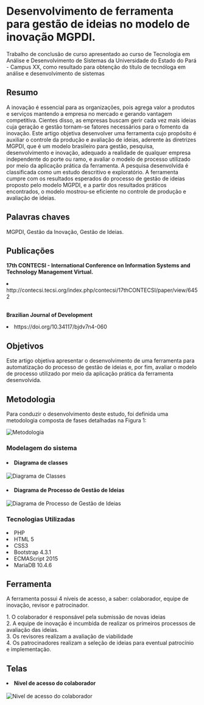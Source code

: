 <h1> Desenvolvimento de ferramenta para gestão de ideias no modelo de inovação MGPDI.</h1>
<p> Trabalho de conclusão de curso apresentado ao curso de Tecnologia em Análise e Desenvolvimento de Sistemas da Universidade do Estado do Pará - Campus XX, como resultado para obtenção do título de tecnóloga em análise e desenvolvimento de sistemas</p>

<h2>Resumo</h2>
<p>A inovação é essencial para as organizações, pois agrega valor a produtos e serviços mantendo a empresa no mercado e gerando vantagem competitiva. Cientes disso, as empresas buscam gerir cada vez mais ideias cuja geração e gestão tornam-se fatores necessários para o fomento da inovação. Este artigo objetiva desenvolver uma ferramenta cujo propósito é auxiliar o controle da produção e avaliação de ideias, aderente às diretrizes MGPDI, que é um modelo brasileiro para gestão, pesquisa, desenvolvimento e inovação, adequado a realidade de qualquer empresa independente do porte ou ramo, e avaliar o modelo de processo utilizado por meio da aplicação prática da ferramenta. A pesquisa desenvolvida é classificada como um estudo descritivo e exploratório. A ferramenta cumpre com os resultados esperados do processo de gestão de ideias proposto pelo modelo MGPDI, e a partir dos resultados práticos encontrados, o modelo mostrou-se eficiente no controle de produção e avaliação de ideias.</p>

<h2>Palavras chaves</h2>
<p>MGPDI, Gestão da Inovação, Gestão de Ideias.</p>

<h2>Publicações</h2>
<p><strong>17th CONTECSI - International Conference on Information Systems and Technology Management Virtual.</strong></p>
<li>http://contecsi.tecsi.org/index.php/contecsi/17thCONTECSI/paper/view/6452</li>
<br>
<p><strong>Brazilian Journal of Development</strong></p>
<li>https://doi.org/10.34117/bjdv7n4-060</li>

<h2>Objetivos</h2>
<p>Este artigo objetiva apresentar o desenvolvimento de uma ferramenta para automatização do processo de gestão de ideias e, por fim, avaliar o modelo de processo utilizado por meio da aplicação prática da ferramenta desenvolvida.</p>

<h2>Metodologia</h2>
<p>Para conduzir o desenvolvimento deste estudo, foi definida uma metodologia composta de fases detalhadas na Figura 1:</p>

<img src="https://user-images.githubusercontent.com/54334704/129065942-67b1323a-c418-42dd-a2c0-153a7e513da3.png" alt="Metodologia"/>

<h3>Modelagem do sistema</h3>
<h4><li>Diagrama de classes</li></h4>

<img src="https://user-images.githubusercontent.com/54334704/129067641-b7c2873e-4bcf-4543-bed0-084e8b239ccd.png" alt="Diagrama de Classes"/>
<br>

<h4><li>Diagrama de Processo de Gestão de Ideias</li></h4>
<img src="https://user-images.githubusercontent.com/54334704/129067709-c377115e-0810-453a-a8f3-ba22d3976e84.png" alt="Diagrama de Processo de Gestão de Ideias"/>


<h3>Tecnologias Utilizadas</h3>
<li>PHP</li>
<li>HTML 5</li>
<li>CSS3</li>
<li>Bootstrap 4.3.1</li>
<li>ECMAScript 2015</li>
<li>MariaDB 10.4.6</li>

<h2>Ferramenta</h2>
<p>A ferramenta possui 4 níveis de acesso, a saber: colaborador, equipe de inovação, revisor e patrocinador.</p>
1. O colaborador é responsável pela submissão de novas ideias <br>
2. A equipe de inovação é incumbida de realizar os primeiros processos de avaliação das ideias. <br>
3. Os revisores realizam a avaliação de viabilidade <br>
4. Os patrocinadores realizam a seleção de ideias para eventual patrocínio e implementação.  <br>

<h2>Telas</h2>
<strong><li>Nivel de acesso do colaborador </li></strong> <br>
<img src="https://user-images.githubusercontent.com/54334704/129072916-5bb7dcbb-9678-4651-88d1-0c2480aeae05.png" alt="Nivel de acesso do colaborador"/>



